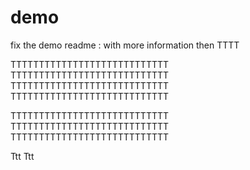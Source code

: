 # demo
fix the demo readme :
with more information then TTTT

TTTTTTTTTTTTTTTTTTTTTTTTTTTT
TTTTTTTTTTTTTTTTTTTTTTTTTTTT
TTTTTTTTTTTTTTTTTTTTTTTTTTTT
TTTTTTTTTTTTTTTTTTTTTTTTTTTT



TTTTTTTTTTTTTTTTTTTTTTTTTTTT
TTTTTTTTTTTTTTTTTTTTTTTTTTTT
TTTTTTTTTTTTTTTTTTTTTTTTTTTT

Ttt
Ttt

